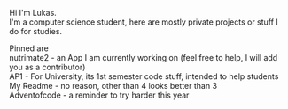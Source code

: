 Hi I'm Lukas.\
I'm a computer science student, here are mostly private projects or stuff I do for studies.

Pinned are \
nutrimate2 - an App I am currently working on (feel free to help, I will add you as a contributor)\
AP1 - For University, its 1st semester code stuff, intended to help students\
My Readme - no reason, other than 4 looks better than 3\
Adventofcode - a reminder to try harder this year
